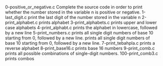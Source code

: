 0-positive_or_negative.c Complete the source code in order to print whether the number stored in the variable n is positive or negative.
1-last_digit.c print the last digit of the number stored in the variable n
2-print_alphabet.c prints alphabet
3-print_alphabets.c prints upper and lower case alphabets
4-print_alphabt.c prints the alphabet in lowercase, followed by a new line
5-print_numbers.c  prints all single digit numbers of base 10 starting from 0, followed by a new line.
prints all single digit numbers of base 10 starting from 0, followed by a new line.
7-print_tebahpla.c prints a reverse alphabet
8-print_base16.c prints base 16 numbers
9-print_comb.c prints all possible combinations of single-digit numbers.
100-print_comb3.c prints combos
